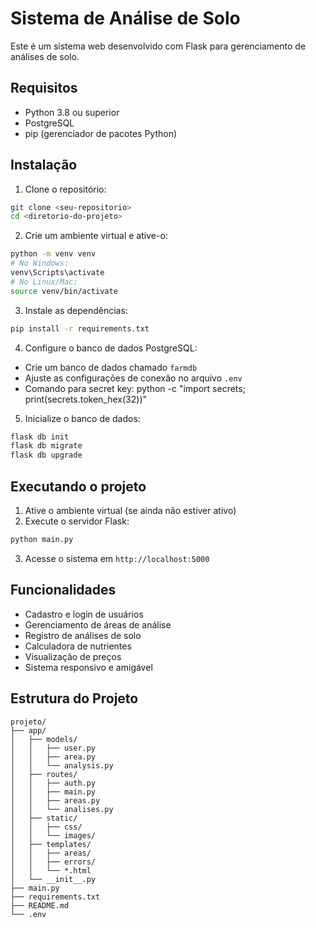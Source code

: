# Sistema de Análise de Solo

Este é um sistema web desenvolvido com Flask para gerenciamento de análises de solo.

## Requisitos

- Python 3.8 ou superior
- PostgreSQL
- pip (gerenciador de pacotes Python)

## Instalação

1. Clone o repositório:
```bash
git clone <seu-repositorio>
cd <diretorio-do-projeto>
```

2. Crie um ambiente virtual e ative-o:
```bash
python -m venv venv
# No Windows:
venv\Scripts\activate
# No Linux/Mac:
source venv/bin/activate
```

3. Instale as dependências:
```bash
pip install -r requirements.txt
```

4. Configure o banco de dados PostgreSQL:
- Crie um banco de dados chamado `farmdb`
- Ajuste as configurações de conexão no arquivo `.env`
- Comando para secret key: python -c "import secrets; print(secrets.token_hex(32))"

5. Inicialize o banco de dados:
```bash
flask db init
flask db migrate
flask db upgrade
```

## Executando o projeto

1. Ative o ambiente virtual (se ainda não estiver ativo)
2. Execute o servidor Flask:
```bash
python main.py
```

3. Acesse o sistema em `http://localhost:5000`

## Funcionalidades

- Cadastro e login de usuários
- Gerenciamento de áreas de análise
- Registro de análises de solo
- Calculadora de nutrientes
- Visualização de preços
- Sistema responsivo e amigável

## Estrutura do Projeto

```
projeto/
├── app/
│   ├── models/
│   │   ├── user.py
│   │   ├── area.py
│   │   └── analysis.py
│   ├── routes/
│   │   ├── auth.py
│   │   ├── main.py
│   │   ├── areas.py
│   │   └── analises.py
│   ├── static/
│   │   ├── css/
│   │   └── images/
│   ├── templates/
│   │   ├── areas/
│   │   ├── errors/
│   │   └── *.html
│   └── __init__.py
├── main.py
├── requirements.txt
├── README.md
└── .env 